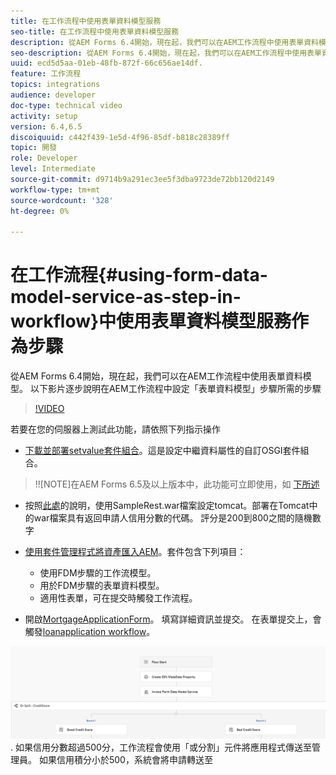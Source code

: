 ```yaml
---
title: 在工作流程中使用表單資料模型服務
seo-title: 在工作流程中使用表單資料模型服務
description: 從AEM Forms 6.4開始，現在起，我們可以在AEM工作流程中使用表單資料模型。 以下影片會逐步說明在AEM工作流程中設定「表單資料模型」步驟所需的步驟。
seo-description: 從AEM Forms 6.4開始，現在起，我們可以在AEM工作流程中使用表單資料模型。 以下影片會逐步說明在AEM工作流程中設定「表單資料模型」步驟所需的步驟。
uuid: ecd5d5aa-01eb-48fb-872f-66c656ae14df.
feature: 工作流程
topics: integrations
audience: developer
doc-type: technical video
activity: setup
version: 6.4,6.5
discoiquuid: c442f439-1e5d-4f96-85df-b818c28389ff
topic: 開發
role: Developer
level: Intermediate
source-git-commit: d9714b9a291ec3ee5f3dba9723de72bb120d2149
workflow-type: tm+mt
source-wordcount: '328'
ht-degree: 0%

---
```



# 在工作流程{#using-form-data-model-service-as-step-in-workflow}中使用表單資料模型服務作為步驟

從AEM Forms 6.4開始，現在起，我們可以在AEM工作流程中使用表單資料模型。 以下影片逐步說明在AEM工作流程中設定「表單資料模型」步驟所需的步驟


>[!VIDEO](https://video.tv.adobe.com/v/21719/?quality=9&learn=on)

若要在您的伺服器上測試此功能，請依照下列指示操作
* [下載並部署setvalue套件組合](/help/forms/assets/common-osgi-bundles/SetValueApp.core-1.0-SNAPSHOT.jar)。這是設定中繼資料屬性的自訂OSGI套件組合。
>!![NOTE]在AEM Forms 6.5及以上版本中，此功能可立即使用，如 [下所述](form-data-model-service-as-step-in-aem65-workflow-video-use.md)

* 按照[此處](https://docs.adobe.com/content/help/en/experience-manager-learn/forms/ic-print-channel-tutorial/introduction.html)的說明，使用SampleRest.war檔案設定tomcat。部署在Tomcat中的war檔案具有返回申請人信用分數的代碼。 評分是200到800之間的隨機數字

* [使用套件管理程式將資產匯入AEM](assets/invoke-fdm-as-service-step.zip)。套件包含下列項目：

   * 使用FDM步驟的工作流模型。
   * 用於FDM步驟的表單資料模型。
   * 適用性表單，可在提交時觸發工作流程。
* 開啟[MortgageApplicationForm](http://localhost:4502/content/dam/formsanddocuments/loanapplication/jcr:content?wcmmode=disabled)。 填寫詳細資訊並提交。 在表單提交上，會觸發[loanapplication workflow](http://http://localhost:4502/editor.html/conf/global/settings/workflow/models/LoanApplication2.html)。

![ 工作流程 ](assets/fdm-as-service-step-workflow.PNG).
如果信用分數超過500分，工作流程會使用「或分割」元件將應用程式傳送至管理員。 如果信用積分小於500，系統會將申請轉送至
